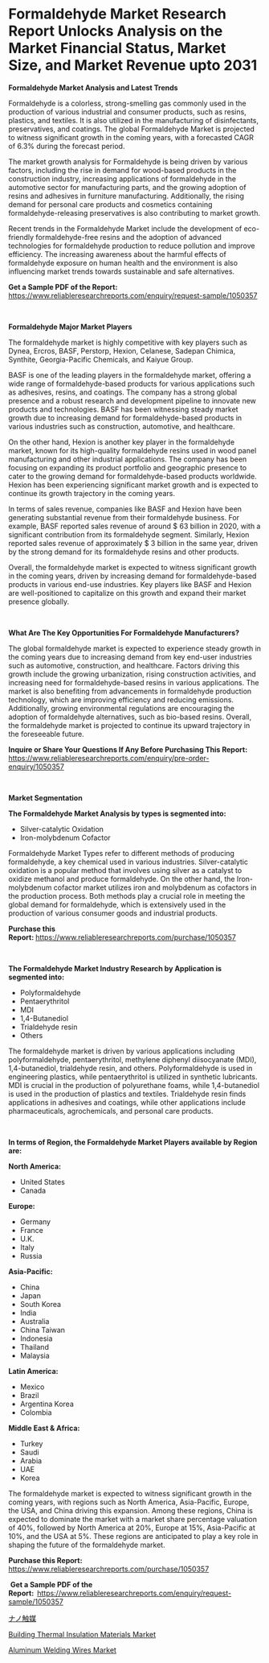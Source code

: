 <p><h1>Formaldehyde Market Research Report Unlocks Analysis on the Market Financial Status, Market Size, and Market Revenue upto 2031</h1></p><p><strong>Formaldehyde Market Analysis and Latest Trends</strong></p>
<p><p>Formaldehyde is a colorless, strong-smelling gas commonly used in the production of various industrial and consumer products, such as resins, plastics, and textiles. It is also utilized in the manufacturing of disinfectants, preservatives, and coatings. The global Formaldehyde Market is projected to witness significant growth in the coming years, with a forecasted CAGR of 6.3% during the forecast period.</p><p>The market growth analysis for Formaldehyde is being driven by various factors, including the rise in demand for wood-based products in the construction industry, increasing applications of formaldehyde in the automotive sector for manufacturing parts, and the growing adoption of resins and adhesives in furniture manufacturing. Additionally, the rising demand for personal care products and cosmetics containing formaldehyde-releasing preservatives is also contributing to market growth.</p><p>Recent trends in the Formaldehyde Market include the development of eco-friendly formaldehyde-free resins and the adoption of advanced technologies for formaldehyde production to reduce pollution and improve efficiency. The increasing awareness about the harmful effects of formaldehyde exposure on human health and the environment is also influencing market trends towards sustainable and safe alternatives.</p></p>
<p><strong>Get a Sample PDF of the Report:&nbsp;</strong> <a href="https://www.reliableresearchreports.com/enquiry/request-sample/1050357">https://www.reliableresearchreports.com/enquiry/request-sample/1050357</a></p>
<p>&nbsp;</p>
<p><strong>Formaldehyde Major Market Players</strong></p>
<p><p>The formaldehyde market is highly competitive with key players such as Dynea, Ercros, BASF, Perstorp, Hexion, Celanese, Sadepan Chimica, Synthite, Georgia-Pacific Chemicals, and Kaiyue Group. </p><p>BASF is one of the leading players in the formaldehyde market, offering a wide range of formaldehyde-based products for various applications such as adhesives, resins, and coatings. The company has a strong global presence and a robust research and development pipeline to innovate new products and technologies. BASF has been witnessing steady market growth due to increasing demand for formaldehyde-based products in various industries such as construction, automotive, and healthcare.</p><p>On the other hand, Hexion is another key player in the formaldehyde market, known for its high-quality formaldehyde resins used in wood panel manufacturing and other industrial applications. The company has been focusing on expanding its product portfolio and geographic presence to cater to the growing demand for formaldehyde-based products worldwide. Hexion has been experiencing significant market growth and is expected to continue its growth trajectory in the coming years.</p><p>In terms of sales revenue, companies like BASF and Hexion have been generating substantial revenue from their formaldehyde business. For example, BASF reported sales revenue of around $ 63 billion in 2020, with a significant contribution from its formaldehyde segment. Similarly, Hexion reported sales revenue of approximately $ 3 billion in the same year, driven by the strong demand for its formaldehyde resins and other products.</p><p>Overall, the formaldehyde market is expected to witness significant growth in the coming years, driven by increasing demand for formaldehyde-based products in various end-use industries. Key players like BASF and Hexion are well-positioned to capitalize on this growth and expand their market presence globally.</p></p>
<p>&nbsp;</p>
<p><strong>What Are The Key Opportunities For Formaldehyde Manufacturers?</strong></p>
<p><p>The global formaldehyde market is expected to experience steady growth in the coming years due to increasing demand from key end-user industries such as automotive, construction, and healthcare. Factors driving this growth include the growing urbanization, rising construction activities, and increasing need for formaldehyde-based resins in various applications. The market is also benefiting from advancements in formaldehyde production technology, which are improving efficiency and reducing emissions. Additionally, growing environmental regulations are encouraging the adoption of formaldehyde alternatives, such as bio-based resins. Overall, the formaldehyde market is projected to continue its upward trajectory in the foreseeable future.</p></p>
<p><strong>Inquire or Share Your Questions If Any Before Purchasing This Report:</strong> <a href="https://www.reliableresearchreports.com/enquiry/pre-order-enquiry/1050357">https://www.reliableresearchreports.com/enquiry/pre-order-enquiry/1050357</a></p>
<p>&nbsp;</p>
<p><strong>Market Segmentation</strong></p>
<p><strong>The Formaldehyde Market Analysis by types is segmented into:</strong></p>
<p><ul><li>Silver-catalytic Oxidation</li><li>Iron-molybdenum Cofactor</li></ul></p>
<p><p>Formaldehyde Market Types refer to different methods of producing formaldehyde, a key chemical used in various industries. Silver-catalytic oxidation is a popular method that involves using silver as a catalyst to oxidize methanol and produce formaldehyde. On the other hand, the Iron-molybdenum cofactor market utilizes iron and molybdenum as cofactors in the production process. Both methods play a crucial role in meeting the global demand for formaldehyde, which is extensively used in the production of various consumer goods and industrial products.</p></p>
<p><strong>Purchase this Report:&nbsp;</strong><a href="https://www.reliableresearchreports.com/purchase/1050357">https://www.reliableresearchreports.com/purchase/1050357</a></p>
<p>&nbsp;</p>
<p><strong>The Formaldehyde Market Industry Research by Application is segmented into:</strong></p>
<p><ul><li>Polyformaldehyde</li><li>Pentaerythritol</li><li>MDI</li><li>1,4-Butanediol</li><li>Trialdehyde resin</li><li>Others</li></ul></p>
<p><p>The formaldehyde market is driven by various applications including polyformaldehyde, pentaerythritol, methylene diphenyl diisocyanate (MDI), 1,4-butanediol, trialdehyde resin, and others. Polyformaldehyde is used in engineering plastics, while pentaerythritol is utilized in synthetic lubricants. MDI is crucial in the production of polyurethane foams, while 1,4-butanediol is used in the production of plastics and textiles. Trialdehyde resin finds applications in adhesives and coatings, while other applications include pharmaceuticals, agrochemicals, and personal care products.</p></p>
<p>&nbsp;</p>
<p><strong>In terms of Region, the Formaldehyde Market Players available by Region are:</strong></p>
<p>
    <p> <strong> North America: </strong>
        <ul>
            <li>United States</li>
            <li>Canada</li>
        </ul>
        </p> 
    <p> <strong> Europe: </strong>
        <ul>
            <li>Germany</li>
            <li>France</li>
            <li>U.K.</li>
            <li>Italy</li>
            <li>Russia</li>
        </ul>
        </p> 
    <p> <strong> Asia-Pacific: </strong>
        <ul>
            <li>China</li>
            <li>Japan</li>
            <li>South Korea</li>
            <li>India</li>
            <li>Australia</li>
            <li>China Taiwan</li>
            <li>Indonesia</li>
            <li>Thailand</li>
            <li>Malaysia</li>
        </ul>
        </p> 
    <p> <strong> Latin America: </strong>
        <ul>
            <li>Mexico</li>
            <li>Brazil</li>
            <li>Argentina Korea</li>
            <li>Colombia</li>
        </ul>
        </p> 
    <p> <strong> Middle East & Africa: </strong>
        <ul>
            <li>Turkey</li>
            <li>Saudi</li>
            <li>Arabia</li>
            <li>UAE</li>
            <li>Korea</li>
        </ul>
    </p>
    </p>
<p><p>The formaldehyde market is expected to witness significant growth in the coming years, with regions such as North America, Asia-Pacific, Europe, the USA, and China driving this expansion. Among these regions, China is expected to dominate the market with a market share percentage valuation of 40%, followed by North America at 20%, Europe at 15%, Asia-Pacific at 10%, and the USA at 5%. These regions are anticipated to play a key role in shaping the future of the formaldehyde market.</p></p>
<p><strong>Purchase this Report: </strong><a href="https://www.reliableresearchreports.com/purchase/1050357">https://www.reliableresearchreports.com/purchase/1050357</a></p>
<p>&nbsp;<strong>Get a Sample PDF of the Report:&nbsp;&nbsp;</strong><a href="https://www.reliableresearchreports.com/enquiry/request-sample/1050357">https://www.reliableresearchreports.com/enquiry/request-sample/1050357</a></p>
<p><strong></strong></p>
<p><p><a href="https://medium.com/@lillianamurazik2023/%E3%83%8A%E3%83%8E%E8%A7%A6%E5%AA%92%E5%B8%82%E5%A0%B4%E3%81%AE%E6%B4%9E%E5%AF%9F-%E5%B8%82%E5%A0%B4%E5%8B%95%E5%90%91-%E6%88%90%E9%95%B7-2024%E5%B9%B4%E3%81%8B%E3%82%892031%E5%B9%B4%E3%81%BE%E3%81%A7%E3%81%AE%E4%BA%88%E6%B8%AC-196453d0a368">ナノ触媒</a></p><p><a href="https://github.com/wusalecollins540tpqoz/Market-Research-Report-List-1/blob/main/building-thermal-insulation-materials-market.md">Building Thermal Insulation Materials Market</a></p><p><a href="https://github.com/pjcfca/Market-Research-Report-List-1/blob/main/aluminum-welding-wires-market.md">Aluminum Welding Wires Market</a></p></p>